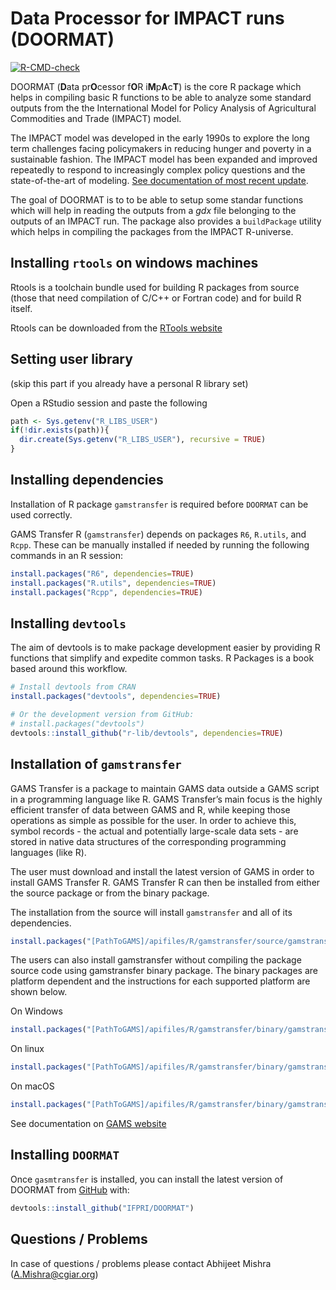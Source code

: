 
<!-- README.md is generated from README.Rmd. Please edit that file -->

# Data Processor for IMPACT runs (DOORMAT)

<!-- badges: start -->

[![R-CMD-check](https://github.com/IFPRI/DOORMAT/actions/workflows/R-CMD-check.yaml/badge.svg)](https://github.com/IFPRI/DOORMAT/actions/workflows/R-CMD-check.yaml)
<!-- badges: end -->

DOORMAT (**D**ata pr**O**cessor f**O**R i**M**p**A**c**T**) is the core
R package which helps in compiling basic R functions to be able to
analyze some standard outputs from the the International Model for
Policy Analysis of Agricultural Commodities and Trade (IMPACT) model.

The IMPACT model was developed in the early 1990s to explore the long
term challenges facing policymakers in reducing hunger and poverty in a
sustainable fashion. The IMPACT model has been expanded and improved
repeatedly to respond to increasingly complex policy questions and the
state-of-the-art of modeling. [See documentation of most recent
update](http://www.ifpri.org/publication/international-model-policy-analysis-agricultural-commodities-and-trade-impact-model-0).

The goal of DOORMAT is to to be able to setup some standar functions
which will help in reading the outputs from a *gdx* file belonging to
the outputs of an IMPACT run. The package also provides a `buildPackage`
utility which helps in compiling the packages from the IMPACT
R-universe.

## Installing `rtools` on windows machines

Rtools is a toolchain bundle used for building R packages from source
(those that need compilation of C/C++ or Fortran code) and for build R
itself.

Rtools can be downloaded from the [RTools
website](https://cran.r-project.org/bin/windows/Rtools/)

## Setting user library

(skip this part if you already have a personal R library set)

Open a RStudio session and paste the following

``` r
path <- Sys.getenv("R_LIBS_USER")
if(!dir.exists(path)){
  dir.create(Sys.getenv("R_LIBS_USER"), recursive = TRUE)
}
```

## Installing dependencies

Installation of R package `gamstransfer` is required before `DOORMAT`
can be used correctly.

GAMS Transfer R (`gamstransfer`) depends on packages `R6`, `R.utils`,
and `Rcpp`. These can be manually installed if needed by running the
following commands in an R session:

``` r
install.packages("R6", dependencies=TRUE)
install.packages("R.utils", dependencies=TRUE)
install.packages("Rcpp", dependencies=TRUE)
```

## Installing `devtools`

The aim of devtools is to make package development easier by providing R
functions that simplify and expedite common tasks. R Packages is a book
based around this workflow.

``` r
# Install devtools from CRAN
install.packages("devtools", dependencies=TRUE)

# Or the development version from GitHub:
# install.packages("devtools")
devtools::install_github("r-lib/devtools", dependencies=TRUE)
```

## Installation of `gamstransfer`

GAMS Transfer is a package to maintain GAMS data outside a GAMS script
in a programming language like R. GAMS Transfer’s main focus is the
highly efficient transfer of data between GAMS and R, while keeping
those operations as simple as possible for the user. In order to achieve
this, symbol records - the actual and potentially large-scale data
sets - are stored in native data structures of the corresponding
programming languages (like R).

The user must download and install the latest version of GAMS in order
to install GAMS Transfer R. GAMS Transfer R can then be installed from
either the source package or from the binary package.

The installation from the source will install `gamstransfer` and all of
its dependencies.

``` r
install.packages("[PathToGAMS]/apifiles/R/gamstransfer/source/gamstransfer_r.tar.gz", dependencies=TRUE)
```

The users can also install gamstransfer without compiling the package
source code using gamstransfer binary package. The binary packages are
platform dependent and the instructions for each supported platform are
shown below.

On Windows

``` r
install.packages("[PathToGAMS]/apifiles/R/gamstransfer/binary/gamstransfer.zip", type="binary")
```

On linux

``` r
install.packages("[PathToGAMS]/apifiles/R/gamstransfer/binary/gamstransfer.tar.gz")
```

On macOS

``` r
install.packages("[PathToGAMS]/apifiles/R/gamstransfer/binary/gamstransfer.tgz", type="binary")
```

See documentation on [GAMS
website](https://www.gams.com/latest/docs/API_R_GAMSTRANSFER.html)

## Installing `DOORMAT`

Once `gasmtransfer` is installed, you can install the latest version of
DOORMAT from [GitHub](https://github.com/) with:

``` r
devtools::install_github("IFPRI/DOORMAT")
```

## Questions / Problems

In case of questions / problems please contact Abhijeet Mishra
(<A.Mishra@cgiar.org>)
